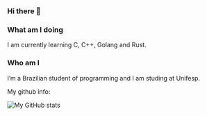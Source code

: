 ### Hi there 👋

### What am I doing
I am currently learning C, C++, Golang and Rust.

### Who am I
I’m a Brazilian student of programming and I am studing at Unifesp.

My github info:

![My GitHub stats](https://github-readme-stats.vercel.app/api?username=TheSmileyDroid)


